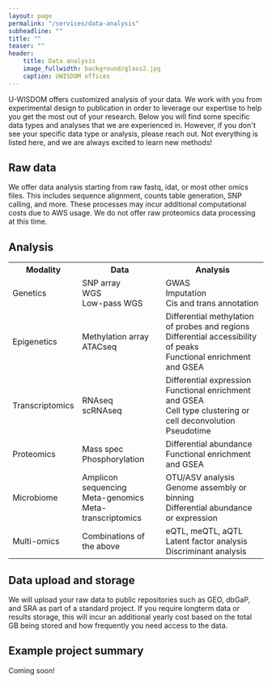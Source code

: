 ```yaml
---
layout: page
permalink: "/services/data-analysis"
subheadline: ""
title: ""
teaser: ""
header:
    title: Data analysis
    image_fullwidth: background/glass2.jpg
    caption: UWISDOM offices
---
```


U-WISDOM offers customized analysis of your data. We work with you from experimental design to publication in order to leverage our expertise to help you get the most out of your research. Below you will find some specific data types and analyses that we are experienced in. However, if you don't see your specific data type or analysis, please reach out. Not everything is listed here, and we are always excited to learn new methods!

<h2>Raw data</h2>

We offer data analysis starting from raw fastq, idat, or most other omics files. This includes sequence alignment, counts table generation, SNP calling, and more. These processes may incur additional computational costs due to AWS usage. We do not offer raw proteomics data processing at this time.

<h2>Analysis</h2>

<table>
  <tr>
    <th>Modality</th>
    <th>Data</th>
    <th>Analysis</th>
  </tr>
  <tr>
    <td>Genetics</td>
    <td>SNP array<br>WGS<br>Low-pass WGS</td>
    <td>GWAS<br>Imputation<br>Cis and trans annotation</td>
  </tr>
  <tr>
    <td>Epigenetics</td>
    <td>Methylation array<br>ATACseq</td>
    <td>Differential methylation of probes and regions<br>Differential accessibility of peaks<br>Functional enrichment and GSEA</td>
  </tr>
  <tr>
    <td>Transcriptomics</td>
    <td>RNAseq<br>scRNAseq</td>
    <td>Differential expression<br>Functional enrichment and GSEA<br>Cell type clustering or cell deconvolution<br>Pseudotime</td>
  </tr>
  <tr>
    <td>Proteomics</td>
    <td>Mass spec<br>Phosphorylation</td>
    <td>Differential abundance<br>Functional enrichment and GSEA</td>
  </tr>
  <tr>
    <td>Microbiome</td>
    <td>Amplicon sequencing<br>Meta-genomics<br>Meta-transcriptomics</td>
    <td>OTU/ASV analysis<br>Genome assembly or binning<br>Differential abundance or expression</td>
  </tr>
  <tr>
    <td>Multi-omics</td>
    <td>Combinations of the above</td>
    <td>eQTL, meQTL, aQTL<br>Latent factor analysis<br>Discriminant analysis</td>
  </tr>
</table>

<h2>Data upload and storage</h2>

We will upload your raw data to public repositories such as GEO, dbGaP, and SRA as part of a standard project. If you require longterm data or results storage, this will incur an additional yearly cost based on the total GB being stored and how frequently you need access to the data.

<h2>Example project summary</h2>

Coming soon!
